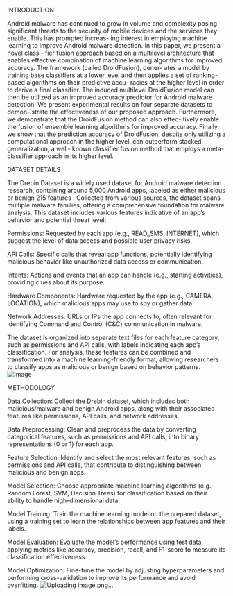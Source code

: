 INTRODUCTION

Android malware has continued to grow in volume and complexity posing significant threats to the security of mobile devices and the services they enable. This has prompted increas- ing interest in employing machine learning to improve Android malware detection. In this paper, we present a novel classi- fier fusion approach based on a multilevel architecture that enables effective combination of machine learning algorithms for improved accuracy. The framework (called DroidFusion), gener- ates a model by training base classifiers at a lower level and then applies a set of ranking-based algorithms on their predictive accu- racies at the higher level in order to derive a final classifier. The induced multilevel DroidFusion model can then be utilized as an improved accuracy predictor for Android malware detection. We present experimental results on four separate datasets to demon- strate the effectiveness of our proposed approach. Furthermore, we demonstrate that the DroidFusion method can also effec- tively enable the fusion of ensemble learning algorithms for improved accuracy. Finally, we show that the prediction accuracy of DroidFusion, despite only utilizing a computational approach in the higher level, can outperform stacked generalization, a well- known classifier fusion method that employs a meta-classifier approach in its higher level.

DATASET DETAILS

The Drebin Dataset is a widely used dataset for Android malware detection research, containing around 5,000 Android apps, labeled as either malicious or benign 215 features . Collected from various sources, the dataset spans multiple malware families, offering a comprehensive foundation for malware analysis.
This dataset includes various features indicative of an app’s behavior and potential threat level:

Permissions: Requested by each app (e.g., READ_SMS, INTERNET), which suggest the level of data access and possible user privacy risks.

API Calls: Specific calls that reveal app functions, potentially identifying malicious behavior like unauthorized data access or communication.

Intents: Actions and events that an app can handle (e.g., starting activities), providing clues about its purpose.

Hardware Components: Hardware requested by the app (e.g., CAMERA, LOCATION), which malicious apps may use to spy or gather data.

Network Addresses: URLs or IPs the app connects to, often relevant for identifying Command and Control (C&C) communication in malware.

The dataset is organized into separate text files for each feature category, such as permissions and API calls, with labels indicating each app’s classification. For analysis, these features can be combined and transformed into a machine learning-friendly format, allowing researchers to classify apps as malicious or benign based on behavior patterns.
![image](https://github.com/user-attachments/assets/be3481b3-9582-4b56-9093-4c2bc16474c5)

METHODOLOGY

Data Collection: Collect the Drebin dataset, which includes both malicious/malware and benign Android apps, along with their associated features like permissions, API calls, and network addresses.  
 
 Data Preprocessing: Clean and preprocess the data by converting categorical features, such as permissions and API calls, into binary representations (0 or 1) for each app.  

 Feature Selection: Identify and select the most relevant features, such as permissions and API calls, that contribute to distinguishing between malicious and benign apps.  
 
 Model Selection: Choose appropriate machine learning algorithms (e.g., Random Forest, SVM, Decision Trees) for classification based on their ability to handle high-dimensional data.  
 
 Model Training: Train the machine learning model on the prepared dataset, using a training set to learn the relationships between app features and their labels.  

Model Evaluation: Evaluate the model’s performance using test data, applying metrics like accuracy, precision, recall, and F1-score to measure its classification effectiveness.  

 Model Optimization: Fine-tune the model by adjusting hyperparameters and performing cross-validation to improve its performance and avoid overfitting.
![Uploading image.png…]()


